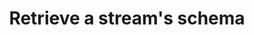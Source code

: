 ---
# -------------------------- #
#      ENDPOINT DETAILS      #
# -------------------------- #

product-type: "connect"
content-type: "api-endpoint"
endpoint: "streams"
key: "retrieve-a-streams-schema"
version: "4"


# -------------------------- #
#       METHOD DETAILS       #
# -------------------------- #

title: "Retrieve a stream's schema"
method: "get"
short-url: |
  /v{{ endpoint.version }}{{ object.endpoint-url }}/{stream_id}
full-url: |
  {{ api.base-url }}{{ endpoint.short-url | flatify }}
short: "{{ api.core-objects.streams.retrieve-schema.short }}"
description: "{{ api.core-objects.streams.retrieve-schema.description | flatify }}"


# -------------------------- #
#       METHOD ARGUMENTS     #
# -------------------------- #

arguments:
  - name: "source_id"
    required: true
    type: "path parameter"
    description: |
      A path parameter corresponding to the [unique ID of the source]({{ api.core-objects.sources.object }}) containing the stream.
    example-value: |
      120643

  - name: "stream_id"
    required: true
    type: "path parameter"
    description: "A path parameter corresponding to the [unique ID of the stream]({{ api.core-objects.streams.object }}) to be retrieved."
    example-value: |
      2339248


# -------------------------- #
#           RETURNS          #
# -------------------------- #

returns: |
  If successful and valid identifiers were provided, the API will return a status of <code class="api success">200 OK</code> and a single [Stream Schema Object]({{ api.data-structures.stream-schemas.section }}).


# ------------------------------ #
#   EXAMPLE REQUEST & RESPONSES  #
# ------------------------------ #

examples:
  - type: "Request"
    code: |
      {% assign right-bracket = "}" %}
      curl -X {{ endpoint.method | upcase }} {{ endpoint.full-url | flatify | replace: "{source_id","120643" | replace:"{stream_id","2339248" | remove: right-bracket | strip_newlines }}
           -H "Authorization: Bearer <ACCESS_TOKEN>" 
           -H "Content-Type: application/json"

  - type: "Response"
    code: |
      {
        "schema": "{\"properties\":{\"position\":{\"type\":[\"null\",\"integer\"]},\"created_at\":{\"type\":[\"null\",\"string\"],\"format\":\"date-time\"},\"sort_value\":{\"type\":[\"null\",\"string\"]},\"collection_id\":{\"type\":[\"null\",\"integer\"]},\"id\":{\"type\":[\"null\",\"integer\"]},\"product_id\":{\"type\":[\"null\",\"integer\"]},\"updated_at\":{\"type\":[\"null\",\"string\"],\"format\":\"date-time\"},\"featured\":{\"type\":[\"null\",\"boolean\"]}},\"type\":\"object\"}",
        "metadata": [
          {
            "breadcrumb": [],
            "metadata": {
              "forced-replication-method": "INCREMENTAL",
              "selected": true,
              "table-key-properties": [
                "id"
              ],
              "valid-replication-keys": [
                "updated_at"
              ]
            }
          },
          {
            "breadcrumb": [
              "properties",
              "collection_id"
            ],
            "metadata": {
              "inclusion": "available",
              "selected": true
            }
          },
          {
            "breadcrumb": [
              "properties",
              "created_at"
            ],
            "metadata": {
              "inclusion": "available",
              "selected": false
            }
          },
          {
            "breadcrumb": [
              "properties",
              "featured"
            ],
            "metadata": {
              "inclusion": "available",
              "selected": false
            }
          },
          {
            "breadcrumb": [
              "properties",
              "id"
            ],
            "metadata": {
              "inclusion": "automatic",
              "selected": false
            }
          },
          {
            "breadcrumb": [
              "properties",
              "position"
            ],
            "metadata": {
              "inclusion": "available",
              "selected": false
            }
          },
          {
            "breadcrumb": [
              "properties",
              "product_id"
            ],
            "metadata": {
              "inclusion": "available",
              "selected": false
            }
          },
          {
            "breadcrumb": [
              "properties",
              "sort_value"
            ],
            "metadata": {
              "inclusion": "available",
              "selected": false
            }
          },
          {
            "breadcrumb": [
              "properties",
              "updated_at"
            ],
            "metadata": {
              "inclusion": "automatic",
              "selected": false
            }
          }
        ],
        "non-discoverable-metadata-keys": [
          "selected",
          "replication-method",
          "replication-key",
          "view-key-properties"
        ]
      }

  - type: "Errors"
    # The errors live in: _data/connect/response-codes/streams.yml
---